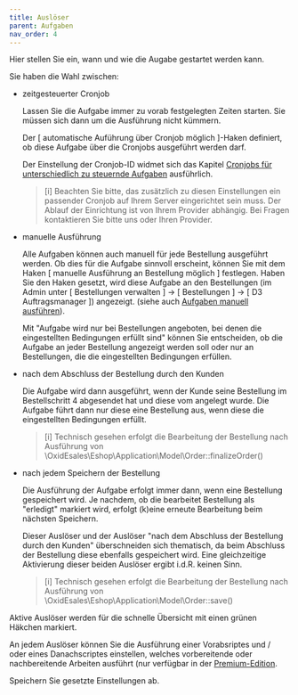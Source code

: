 ```yaml
---
title: Auslöser
parent: Aufgaben
nav_order: 4
---
```


Hier stellen Sie ein, wann und wie die Augabe gestartet werden kann.

Sie haben die Wahl zwischen:

- zeitgesteuerter Cronjob

  Lassen Sie die Aufgabe immer zu vorab festgelegten Zeiten starten. Sie müssen sich dann um die Ausführung nicht kümmern.

  Der [ automatische Auführung über Cronjob möglich ]-Haken definiert, ob diese Aufgabe über die Cronjobs ausgeführt werden darf. 

  Der Einstellung der Cronjob-ID widmet sich das Kapitel [Cronjobs für unterschiedlich zu steuernde Aufgaben](../060_Cronjobs_fuer_unterschiedlich_zu_steuernde_Aufgaben.md) ausführlich.

  > [i] Beachten Sie bitte, das zusätzlich zu diesen Einstellungen ein passender Cronjob auf Ihrem Server eingerichtet sein muss. Der Ablauf der Einrichtung ist von Ihrem Provider abhängig. Bei Fragen kontaktieren Sie bitte uns oder Ihren Provider.

- manuelle Ausführung

  Alle Aufgaben können auch manuell für jede Bestellung ausgeführt werden. Ob dies für die Aufgabe sinnvoll erscheint, können Sie mit dem Haken [ manuelle Ausführung an Bestellung möglich ] festlegen. Haben Sie den Haken gesetzt, wird diese Aufgabe an den Bestellungen (im Admin unter [ Bestellungen verwalten ] -> [ Bestellungen ] -> [ D3 Auftragsmanager ]) angezeigt. (siehe auch [Aufgaben manuell ausführen](../070_Aufgaben_fuer_alle_relevanten_Bestellungen_manuell_ausfuehren.md)).
  
  Mit "Aufgabe wird nur bei Bestellungen angeboten, bei denen die eingestellten Bedingungen erfüllt sind" können Sie entscheiden, ob die Aufgabe an jeder Bestellung angezeigt werden soll oder nur an Bestellungen, die die eingestellten Bedingungen erfüllen.

- nach dem Abschluss der Bestellung durch den Kunden

  Die Aufgabe wird dann ausgeführt, wenn der Kunde seine Bestellung im Bestellschritt 4 abgesendet hat und diese vom angelegt wurde. Die Aufgabe führt dann nur diese eine Bestellung aus, wenn diese die eingestellten Bedingungen erfüllt.
  
  > [i] Technisch gesehen erfolgt die Bearbeitung der Bestellung nach Ausführung von \OxidEsales\Eshop\Application\Model\Order::finalizeOrder()
  
- nach jedem Speichern der Bestellung

  Die Ausführung der Aufgabe erfolgt immer dann, wenn eine Bestellung gespeichert wird. Je nachdem, ob die bearbeitet Bestellung als "erledigt" markiert wird, erfolgt (k)eine erneute Bearbeitung beim nächsten Speichern.
  
  Dieser Auslöser und der Auslöser "nach dem Abschluss der Bestellung durch den Kunden" überschneiden sich thematisch, da beim Abschluss der Bestellung diese ebenfalls gespeichert wird. Eine gleichzeitige Aktivierung dieser beiden Auslöser ergibt i.d.R. keinen Sinn.
  
  > [i] Technisch gesehen erfolgt die Bearbeitung der Bestellung nach Ausführung von \OxidEsales\Eshop\Application\Model\Order::save()

Aktive Auslöser werden für die schnelle Übersicht mit einen grünen Häkchen markiert.

An jedem Auslöser können Sie die Ausführung einer Vorabsriptes und / oder eines Danachscriptes einstellen, welches vorbereitende oder nachbereitende Arbeiten ausführt (nur verfügbar in der [Premium-Edition](../../editions/010_Editionen.md).

Speichern Sie gesetzte Einstellungen ab.
